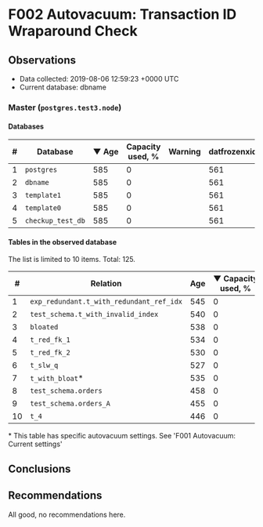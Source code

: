 # F002 Autovacuum: Transaction ID Wraparound Check #

## Observations ##
- Data collected: 2019-08-06 12:59:23 +0000 UTC
- Current database: dbname




### Master (`postgres.test3.node`) ###


#### Databases ####


| \# | Database | &#9660;&nbsp;Age | Capacity used, % | Warning | datfrozenxid |
|--|--------|-----|------------------|---------|--------------|
| 1 |`postgres`|585 |0 |  |561 |
| 2 |`dbname`|585 |0 |  |561 |
| 3 |`template1`|585 |0 |  |561 |
| 4 |`template0`|585 |0 |  |561 |
| 5 |`checkup_test_db`|585 |0 |  |561 |


#### Tables in the observed database ####
The list is limited to 10 items. Total: 125.

| \# | Relation | Age | &#9660;&nbsp;Capacity used, % | Warning |rel_relfrozenxid | toast_relfrozenxid |
|---|-------|-----|------------------|---------|-----------------|--------------------|
| 1 |`exp_redundant.t_with_redundant_ref_idx` |545 |0 |  |601 |0 |
| 2 |`test_schema.t_with_invalid_index` |540 |0 |  |606 |0 |
| 3 |`bloated` |538 |0 |  |608 |0 |
| 4 |`t_red_fk_1` |534 |0 |  |612 |0 |
| 5 |`t_red_fk_2` |530 |0 |  |616 |0 |
| 6 |`t_slw_q` |527 |0 |  |619 |0 |
| 7 |`t_with_bloat`\* |535 |0 |  |611 |0 |
| 8 |`test_schema.orders` |458 |0 |  |688 |0 |
| 9 |`test_schema.orders_A` |455 |0 |  |691 |0 |
| 10 |`t_4` |446 |0 |  |700 |0 |


\* This table has specific autovacuum settings. See 'F001 Autovacuum: Current settings'


## Conclusions ##
 


## Recommendations ##
  All good, no recommendations here.
 

